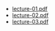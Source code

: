 <!-- filetree -->

 - [lecture-01.pdf](./lecture-01.pdf)
 - [lecture-02.pdf](./lecture-02.pdf)
 - [lecture-03.pdf](./lecture-03.pdf)

<!-- filetreestop -->
